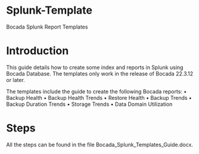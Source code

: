 # Splunk-Template
Bocada Splunk Report Templates

# Introduction
This guide details how to create some index and reports in Splunk using Bocada Database.
The templates only work in the release of Bocada 22.3.12 or later.

The templates include the guide to create the following Bocada reports:
•	Backup Health
•	Backup Health Trends
•	Restore Health
•	Backup Trends
•	Backup Duration Trends
•	Storage Trends
•	Data Domain Utilization

# Steps
All the steps can be found in the file Bocada_Splunk_Templates_Guide.docx.

